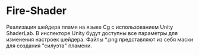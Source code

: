 # Fire-Shader
Реализация шейдера пламя на языке Cg с использованием Unity ShaderLab. В инспекторе Unity будут доступны все параметры для изменения настроек шейдера. Файлы *.png представляют из себя маски для создания "силуэта" пламени.
